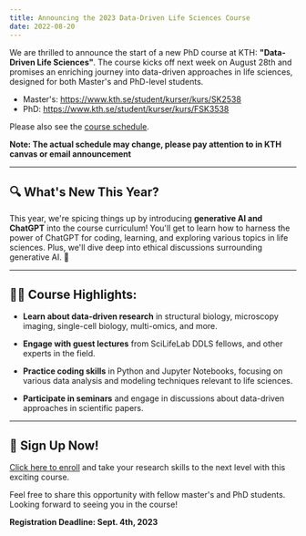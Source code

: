 ```yaml
---
title: Announcing the 2023 Data-Driven Life Sciences Course
date: 2022-08-20
---
```


We are thrilled to announce the start of a new PhD course at KTH: **"Data-Driven Life Sciences"**. The course kicks off next week on August 28th and promises an enriching journey into data-driven approaches in life sciences, designed for both Master's and PhD-level students.
 - Master's: https://www.kth.se/student/kurser/kurs/SK2538
 - PhD: https://www.kth.se/student/kurser/kurs/FSK3538
 
 
Please also see the [course schedule](https://www.kth.se/social/course/SK2538/calendar/).

**Note: The actual schedule may change, please pay attention to in KTH canvas or email announcement**


---

## 🔍 What's New This Year?

This year, we're spicing things up by introducing **generative AI and ChatGPT** into the course curriculum! You'll get to learn how to harness the power of ChatGPT for coding, learning, and exploring various topics in life sciences. Plus, we'll dive deep into ethical discussions surrounding generative AI. 🤖

---

## 👩‍🔬 Course Highlights:

- **Learn about data-driven research** in structural biology, microscopy imaging, single-cell biology, multi-omics, and more.
  
- **Engage with guest lectures** from SciLifeLab DDLS fellows, and other experts in the field.
  
- **Practice coding skills** in Python and Jupyter Notebooks, focusing on various data analysis and modeling techniques relevant to life sciences.
  
- **Participate in seminars** and engage in discussions about data-driven approaches in scientific papers.

---

## 📝 Sign Up Now!

[Click here to enroll](https://forms.gle/T8gtrsJL3nf1Dqwf6) and take your research skills to the next level with this exciting course.

Feel free to share this opportunity with fellow master's and PhD students. Looking forward to seeing you in the course!

**Registration Deadline: Sept. 4th, 2023**
